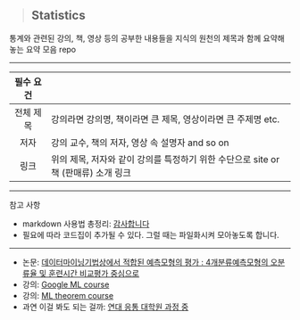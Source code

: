 > ## Statistics

통계와 관련된 강의, 책, 영상 등의 공부한 내용들을 지식의 원천의 제목과 함께 요약해놓는 요약 모음 repo

---

| 필수 요건 |                                                                                    |
| :-------: | ---------------------------------------------------------------------------------- |
| 전체 제목 | 강의라면 강의명, 책이라면 큰 제목, 영상이라면 큰 주제명 etc.                       |
|   저자    | 강의 교수, 책의 저자, 영상 속 설명자 and so on                                     |
|   링크    | 위의 제목, 저자와 같이 강의를 특정하기 위한 수단으로 site or 책 (판매류) 소개 링크 |

---

참고 사항

- markdown 사용법 총정리: [감사합니다](https://heropy.blog/2017/09/30/markdown/)
- 필요에 따라 코드집이 추가될 수 있다. 그럴 때는 파일화시켜 모아놓도록 합니다.

---

- 논문: [데이터마이닝기법상에서 적합된 예측모형의 평가 : 4개분류예측모형의 오분류율 및 훈련시간 비교평가 중심으로](https://academic.naver.com/article.naver?doc_id=11297936)
- 강의: [Google ML course](https://developers.google.com/machine-learning/crash-course?hl=ko)
- 강의: [ML theorem course](https://www.youtube.com/channel/UC5zx8Owijmv-bbhAK6Z9apg/playlists)
- 과연 이걸 봐도 되는 걸까: [연대 응통 대학원 과정 중](https://statkclee.github.io/yonsei/data/R_Web_Crawling.pdf)
